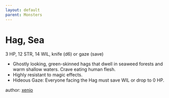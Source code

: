 ```yaml
---
layout: default
parent: Monsters
---
```

# Hag, Sea
3 HP, 12 STR, 14 WIL, knife (d6) or gaze (save)
- Ghostly looking, green-skinned hags that dwell in seaweed forests and warm shallow waters. Crave eating human flesh.
- Highly resistant to magic effects.
- Hideous Gaze: Everyone facing the Hag must save WIL or drop to 0 HP.

author: [xenio](https://xenioinabottle.blogspot.com)
